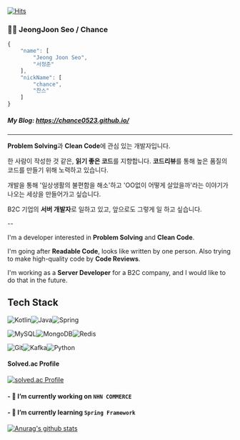 [![Hits](https://hits.seeyoufarm.com/api/count/incr/badge.svg?url=https%3A%2F%2Fgithub.com%2Fchance0523%2Fhit-counter&count_bg=%2379C83D&title_bg=%23555555&icon=&icon_color=%23FFFFFF&title=hits&edge_flat=false)](https://hits.seeyoufarm.com)

### 🧑‍💻 JeongJoon Seo / Chance
```js
{
    "name": [
        "Jeong Joon Seo",
        "서정준"
    ],
    "nickName": [
        "chance",
        "찬스"
    ]
}
```

##### My Blog: https://chance0523.github.io/

---

**Problem Solving**과 **Clean Code**에 관심 있는 개발자입니다. 

한 사람이 작성한 것 같은, **읽기 좋은 코드**를 지향합니다. **코드리뷰**를 통해 높은 품질의 코드를 만들기 위해 노력하고 있습니다.

개발을 통해 '일상생활의 불편함을 해소'하고 'OO없이 어떻게 살았을까'라는 이야기가 나오는 세상을 만들어가고 싶습니다.

B2C 기업의 **서버 개발자**로 일하고 있고, 앞으로도 그렇게 일 하고 싶습니다.

--

I'm a developer interested in **Problem Solving** and **Clean Code**.

I'm going after **Readable Code**, looks like written by one person. Also trying to make high-quality code by **Code Reviews**.

I'm working as a **Server Developer** for a B2C company, and I would like to do that in the future.



## Tech Stack

<img alt="Kotlin" src ="https://img.shields.io/badge/Kotlin-0095D5?&style=for-the-badge&logo=kotlin&logoColor=white"/><img alt="Java" src ="https://img.shields.io/badge/Java-ED8B00?style=for-the-badge&logo=java&logoColor=white"/><img alt="Spring" src ="https://img.shields.io/badge/Spring-6DB33F?style=for-the-badge&logo=spring&logoColor=white"/>

<img alt="MySQL" src ="https://img.shields.io/badge/MySQL-3776AB?style=for-the-badge&logo=mysql&logoColor=white"/><img alt="MongoDB" src ="https://img.shields.io/badge/MongoDB-4EA94B?style=for-the-badge&logo=mongodb&logoColor=white"/><img alt="Redis" src ="https://img.shields.io/badge/redis-%23DD0031.svg?&style=for-the-badge&logo=redis&logoColor=white"/>

<img alt="Git" src ="https://img.shields.io/badge/Git-F05032?style=for-the-badge&logo=git&logoColor=white"/><img alt="Kafka" src ="https://img.shields.io/badge/Apache_Kafka-231F20?style=for-the-badge&logo=apache-kafka&logoColor=white"/><img alt="Python" src ="https://img.shields.io/badge/Python-3776AB?style=for-the-badge&logo=python&logoColor=white"/>

#### Solved.ac Profile
[![solved.ac Profile](http://mazassumnida.wtf/api/generate_badge?boj=samuel95)](https://solved.ac/profile/samuel95)

<!--
**chance0523/chance0523** is a ✨ _special_ ✨ repository because its `README.md` (this file) appears on your GitHub profile.

Here are some ideas to get you started:

- 🔭 I’m currently working on ...
- 🌱 I’m currently learning ...
- 👯 I’m looking to collaborate on ...
- 🤔 I’m looking for help with ...
- 💬 Ask me about ...
- 📫 How to reach me: ...
- 😄 Pronouns: ...
- ⚡ Fun fact: ...
[![Top Langs](https://github-readme-stats.vercel.app/api/top-langs/?username=chance0523)](https://github.com/2Fchance0523/github-readme-stats)
-->

#### - 🔭 I’m currently working on `NHN COMMERCE`
#### - 🌱 I’m currently learning `Spring Framework`



[![Anurag's github stats](https://github-readme-stats.vercel.app/api?username=chance0523&count_private=true&show_icons=true&theme=dracula)](https://github.com/chance0523/github-readme-stats)
